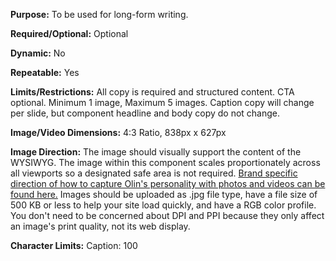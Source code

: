 **Purpose:** To be used for long-form writing. 

**Required/Optional:** Optional

**Dynamic:** No

**Repeatable:** Yes

**Limits/Restrictions:** All copy is required and structured content. CTA optional. Minimum 1 image, Maximum 5 images. Caption copy will change per slide, but component headline and body copy do not change.

**Image/Video Dimensions:** 4:3 Ratio, 838px x 627px

**Image Direction:** The image should visually support the content of the WYSIWYG. The image within this component scales proportionately across all viewports so a designated safe area is not required. [Brand specific direction of how to capture Olin's personality with photos and videos can be found here.](https://wustl.app.box.com/s/6hpyda0ek7y04a0v2yyem91q0m2bpoyc) Images should be uploaded as .jpg file type, have a file size of 500 KB or less to help your site load quickly, and have a RGB color profile. You don't need to be concerned about DPI and PPI because they only affect an image's print quality, not its web display.

**Character Limits:** Caption: 100